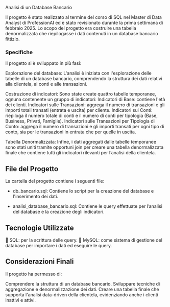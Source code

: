Analisi di un Database Bancario

Il progetto è stato realizzato al termine del corso di SQL nel Master di Data Analyst di ProfessionAI ed è stato revisionato durante la prima settimana di febbraio 2025. 
Lo scopo del progetto era costruire una tabella denormalizzata che riepilogasse i dati contenuti in un database bancario fittizio.

### Specifiche

Il progetto si è sviluppato in più fasi:

Esplorazione del database:
 L'analisi è iniziata con l'esplorazione delle tabelle di un database bancario, comprendendo la struttura dei dati relativi alla clientela, ai conti e alle transazioni.

Costruzione di indicatori:
 Sono state create quattro tabelle temporanee, ognuna contenente un gruppo di indicatori:
Indicatori di Base: contiene l'età dei clienti.
Indicatori sulle Transazioni: aggrega il numero di transazioni e gli importi totali transati (entrata e uscita) per cliente.
Indicatori sui Conti: riepiloga il numero totale di conti e il numero di conti per tipologia (Base, Business, Privati, Famiglie).
Indicatori sulle Transazioni per Tipologia di Conto: aggrega il numero di transazioni e gli importi transati per ogni tipo di conto, sia per le transazioni in entrata che per quelle in uscita.

Tabella Denormalizzata:
Infine, i dati aggregati dalle tabelle temporanee sono stati uniti tramite opportuni join per creare una tabella denormalizzata finale che contiene tutti gli indicatori rilevanti per l’analisi della clientela.

## File del Progetto

La cartella del progetto contiene i seguenti file:

- db_bancario.sql:
 Contiene lo script per la creazione del database e l'inserimento dei dati.

- analisi_database_bancario.sql:
  Contiene le query effettuate per l’analisi del database e la creazione degli indicatori.


## Tecnologie Utilizzate

  📶   SQL: per la scrittura delle query.
  🐋   MySQL: come sistema di gestione del database per importare i dati ed eseguire le query.

## Considerazioni Finali

Il progetto ha permesso di:

Comprendere la struttura di un database bancario.
Sviluppare tecniche di aggregazione e denormalizzazione dei dati.
Creare una tabella finale che supporta l'analisi data-driven della clientela, evidenziando anche i clienti inattivi e attivi.
